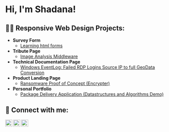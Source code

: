 <h1>Hi, I'm Shadana! </h1>

<h2>👨‍💻 Responsive Web Design Projects:</h2>

- <b>Survey Form</b>
  - [Learning html forms](https://shadana-mb.github.io/Survey-form/)
- <b>Tribute Page </b>
  - [Image Analysis Middleware](https://shadana-mb.github.io/Survey-form/)
- <b>Technical Documentation Page</b>
  - [Windows EventLog: Failed RDP Logins Source IP to full GeoData Conversion](https://shadana-mb.github.io/Survey-form/)
- <b>Product Landing Page </b>
  - [Ransomware Proof of Concept (Encrypter)](https://shadana-mb.github.io/Survey-form/)
- <b>Personal Portfolio</b>
  - [Package Delivery Application (Datastructures and Algorithms Demo)](https://shadana-mb.github.io/Survey-form/)



<h2> 🤳 Connect with me:</h2>


[<img align="left" alt="JoshMadakor | Twitter" width="22px" src="https://cdn.jsdelivr.net/npm/simple-icons@v3/icons/twitter.svg" />][twitter]
[<img align="left" alt="JoshMadakor | LinkedIn" width="22px" src="https://cdn.jsdelivr.net/npm/simple-icons@v3/icons/linkedin.svg" />][linkedin]
[<img align="left" alt="JoshMadakor | Instagram" width="22px" src="https://cdn.jsdelivr.net/npm/simple-icons@v3/icons/instagram.svg" />][instagram]

[twitter]: https://twitter.com/ShadanaMb
[instagram]: https://www.instagram.com/shadana-mb/
[linkedin]: https://linkedin.com/in/shadi-mesbahi-4b555196/





<!--
**shadana-mb/shadana-mb** is a ✨ _special_ ✨ repository because its `README.md` (this file) appears on your GitHub profile.

Here are some ideas to get you started:

- 🔭 I’m currently working on ...
- 🌱 I’m currently learning ...
- 👯 I’m looking to collaborate on ...
- 🤔 I’m looking for help with ...
- 💬 Ask me about ...
- 📫 How to reach me: ...
- 😄 Pronouns: ...
- ⚡ Fun fact: ...
-->
